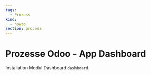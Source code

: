 ```yaml
---
tags:
  - Prozess
kind:
  - howto
section: process
---
```


# Prozesse Odoo - App Dashboard

Installation Modul Dashboard `dashboard`.
